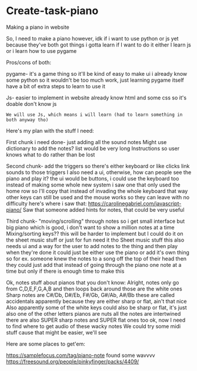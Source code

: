 # Create-task-piano
Making a piano in website

So, I need to make a piano however, idk if i want to use python or js yet because they've both got things i gotta learn if I want to do it
either I learn js or i learn how to use pygame

Pros/cons of both:

pygame-
    it's a game thing so it'll be kind of easy to make ui
    i already know some python so it wouldn't be too much work, just learning pygame itself
    have a bit of extra steps to learn to use it

Js-
    easier to implement in website
    already know html and some css so it's doable
    don't know js

    We will use Js, which means i will learn (had to learn something in both anyway tho)

Here's my plan with the stuff I need:

First chunk i need done-
    just adding all the sound notes
    Might use dictionary to add the notes? list would be very long
    Instructions so user knows what to do rather than be lost

Second chunk-
    add the triggers
        so there's either keyboard or like clicks
    link sounds to those triggers
    I also need a ui, otherwise, how can people see the piano and play it?
    the ui would be buttons, i could use the keyboard too instead of making some whole new system
        i saw one that only used the home row so I'll copy that instead of invading the whole keyboard
        that way other keys can still be used and the mouse works so they can leave with no difficulty
            here's where i saw that: https://carolinegabriel.com/javascript-piano/
    Saw that someone added hints for notes, that could be very useful

Third chunk-
    "moving/scrolling" through notes so i get small interface but big piano
        which is good, i don't want to show a million notes at a time
    Mixing/sorting keys??
        this will be harder to implement but I could do it on the sheet music stuff or just for fun
        need it tho
    Sheet music stuff
        this also needs ui and a way for the user to add notes to the thing and then play when they're done
        it could just be either use the piano or add it's own thing so for ex. someone knew the notes to a song off the top of their head
        then they could just add that instead of going through the piano one note at a time but only if there is enough time to make this

Ok, notes stuff about pianos that you don't know:
    Alright, notes only go from C,D,E,F,G,A,B and then loops back around
        those are the white ones
    Sharp notes are C#/Db, D#/Eb, F#/Gb, G#/Ab, A#/Bb
        these are called accidentals apparently because they are either sharp or flat, ain't that nice
    Also apparently some of the white keys could also be sharp or flat, it's just also one of the other letters
    pianos are nuts
    all the notes are intertwined
    there are also SUPER sharp notes and SUPER flat ones too
    ok, now I need to find where to get audio of these wacky notes
    We could try some midi stuff cause that might be easier, we'll see

Here are some places to get'em:

https://samplefocus.com/tag/piano-note
found some wavvvv https://freesound.org/people/pinkyfinger/packs/4409/